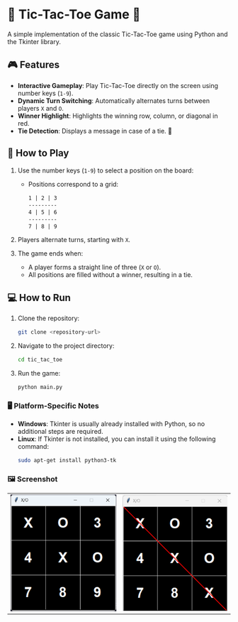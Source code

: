 # 🧩 Tic-Tac-Toe Game 🧩

A simple implementation of the classic Tic-Tac-Toe game using Python and the Tkinter library.

## 🎮 Features

- **Interactive Gameplay**: Play Tic-Tac-Toe directly on the screen using number keys (`1-9`).
- **Dynamic Turn Switching**: Automatically alternates turns between players `X` and `O`.
- **Winner Highlight**: Highlights the winning row, column, or diagonal in red.
- **Tie Detection**: Displays a message in case of a tie. 🎉

## 🚀 How to Play

1. Use the number keys (`1-9`) to select a position on the board:
   - Positions correspond to a grid:
     ```
     1 | 2 | 3
     ---------
     4 | 5 | 6
     ---------
     7 | 8 | 9
     ```

2. Players alternate turns, starting with `X`.

3. The game ends when:
   - A player forms a straight line of three (`X` or `O`).
   - All positions are filled without a winner, resulting in a tie.

## 💻 How to Run

1. Clone the repository:
   ```bash
   git clone <repository-url>
   ```

2. Navigate to the project directory:
   ```bash
   cd tic_tac_toe
   ```

3. Run the game:
   ```bash
   python main.py
   ```

### 🖥️ Platform-Specific Notes

- **Windows**: Tkinter is usually already installed with Python, so no additional steps are required.
- **Linux**: If Tkinter is not installed, you can install it using the following command:
  ```bash
  sudo apt-get install python3-tk
  ```

### 🖼️ Screenshot

|         |         |
|---------|---------|
| ![Image 1](./assets/x_o_1.png) | ![Image 2](./assets/x_o_2.png) |
